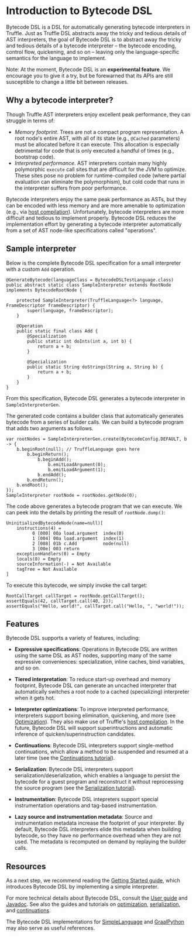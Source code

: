 # Introduction to Bytecode DSL

Bytecode DSL is a DSL for automatically generating bytecode interpreters in Truffle. Just as Truffle DSL abstracts away the tricky and tedious details of AST interpreters, the goal of Bytecode DSL is to abstract away the tricky and tedious details of a bytecode interpreter – the bytecode encoding, control flow, quickening, and so on – leaving only the language-specific semantics for the language to implement.

Note: At the moment, Bytecode DSL is an **experimental feature**. We encourage you to give it a try, but be forewarned that its APIs are still susceptible to change a little bit between releases.

## Why a bytecode interpreter?

Though Truffle AST interpreters enjoy excellent peak performance, they can struggle in terms of:

- *Memory footprint*. Trees are not a compact program representation. A root node's entire AST, with all of its state (e.g., `@Cached` parameters) must be allocated before it can execute. This allocation is especially detrimental for code that is only executed a handful of times (e.g., bootstrap code).
- *Interpreted performance*. AST interpreters contain many highly polymorphic `execute` call sites that are difficult for the JVM to optimize. These sites pose no problem for runtime-compiled code (where partial evaluation can eliminate the polymorphism), but cold code that runs in the interpreter suffers from poor performance.

Bytecode interpreters enjoy the same peak performance as ASTs, but they can be encoded with less memory and are more amenable to optimization (e.g., via [host compilation](../HostCompilation.md)). Unfortunately, bytecode interpreters are more difficult and tedious to implement properly. Bytecode DSL reduces the implementation effort by generating a bytecode interpreter automatically from a set of AST node-like specifications called "operations".

## Sample interpreter

Below is the complete Bytecode DSL specification for a small interpreter with a custom `Add` operation.
```
@GenerateBytecode(languageClass = BytecodeDSLTestLanguage.class)
public abstract static class SampleInterpreter extends RootNode implements BytecodeRootNode {

    protected SampleInterpreter(TruffleLanguage<?> language, FrameDescriptor frameDescriptor) {
        super(language, frameDescriptor);
    }

    @Operation
    public static final class Add {
        @Specialization
        public static int doInts(int a, int b) {
            return a + b;
        }

        @Specialization
        public static String doStrings(String a, String b) {
            return a + b;
        }
    }
}
```

From this specification, Bytecode DSL generates a bytecode interpreter in `SampleInterpreterGen`.

The generated code contains a builder class that automatically generates bytecode from a series of builder calls. We can build a bytecode program that adds two arguments as follows.

```
var rootNodes = SampleInterpreterGen.create(BytecodeConfig.DEFAULT, b -> {
    b.beginRoot(null); // TruffleLanguage goes here
        b.beginReturn();
            b.beginAdd();
                b.emitLoadArgument(0);
                b.emitLoadArgument(1);
            b.endAdd();
        b.endReturn();
    b.endRoot();
});
SampleInterpreter rootNode = rootNodes.getNode(0);
```

The code above generates a bytecode program that we can execute. We can peek into the details by printing the result of `rootNode.dump()`:

```
UninitializedBytecodeNode(name=null)[
    instructions(4) =
          0 [000] 00a load.argument  index(0)
          1 [004] 00a load.argument  index(1)
          2 [008] 01b c.Add          node(null)
          3 [00e] 003 return
    exceptionHandlers(0) = Empty
    locals(0) = Empty
    sourceInformation(-) = Not Available
    tagTree = Not Available
]
```

To execute this bytecode, we simply invoke the call target:

```
RootCallTarget callTarget = rootNode.getCallTarget();
assertEquals(42, callTarget.call(40, 2));
assertEquals("Hello, world!", callTarget.call("Hello, ", "world!"));
```

## Features

Bytecode DSL supports a variety of features, including:

- **Expressive specifications**: Operations in Bytecode DSL are written using the same DSL as AST nodes, supporting many of the same expressive conveniences: specialization, inline caches, bind variables, and so on.

- **Tiered interpretation**: To reduce start-up overhead and memory footprint, Bytecode DSL can generate an uncached interpreter that automatically switches a root node to a cached (specializing) interpreter when it gets hot.

- **Interpreter optimizations**: To improve interpreted performance, interpreters support boxing elimination, quickening, and more (see [Optimization](Optimization.md)). They also make use of Truffle's [host compilation](../HostCompilation.md). In the future, Bytecode DSL will support superintructions and automatic inference of quicken/superinstruction candidates.

- **Continuations**: Bytecode DSL interpreters support single-method continuations, which allow a method to be suspended and resumed at a later time (see the [Continuations tutorial][continuations]).

- **Serialization**: Bytecode DSL interpreters support serialization/deserialization, which enables a language to persist the bytecode for a guest program and reconstruct it without reprocessing the source program (see the [Serialization tutorial][serialization]).

- **Instrumentation**: Bytecode DSL intepreters support special instrumentation operations and tag-based instrumentation.

- **Lazy source and instrumentation metadata**: Source and instrumentation metadata increase the footprint of your interpreter. By default, Bytecode DSL interpreters elide this metadata when building bytecode, so they have no performance overhead when they are not used. The metadata is recomputed on demand by replaying the builder calls.

## Resources

As a next step, we recommend reading the [Getting Started guide](https://github.com/oracle/graal/blob/master/truffle/src/com.oracle.truffle.api.bytecode.test/src/com/oracle/truffle/api/bytecode/test/examples/GettingStarted.java), which introduces Bytecode DSL by implementing a simple interpreter.

For more technical details about Bytecode DSL, consult the [User guide](UserGuide.md) and [Javadoc](https://www.graalvm.org/truffle/javadoc/com/oracle/truffle/api/bytecode/package-summary.html).
See also the guides and tutorials on [optimization](Optimization.md), [serialization][serialization], and [continuations][continuations].

The Bytecode DSL implementations for [SimpleLanguage](https://github.com/oracle/graal/blob/master/truffle/src/com.oracle.truffle.sl/src/com/oracle/truffle/sl/bytecode/SLBytecodeRootNode.java) and [GraalPython](https://github.com/oracle/graalpython/blob/master/graalpython/com.oracle.graal.python/src/com/oracle/graal/python/nodes/bytecode_dsl/PBytecodeDSLRootNode.java) may also serve as useful references.




[serialization]: https://github.com/oracle/graal/blob/master/truffle/src/com.oracle.truffle.api.bytecode.test/src/com/oracle/truffle/api/bytecode/test/examples/SerializationTutorial.java
[continuations]: https://github.com/oracle/graal/blob/master/truffle/src/com.oracle.truffle.api.bytecode.test/src/com/oracle/truffle/api/bytecode/test/examples/ContinuationsTutorial.java